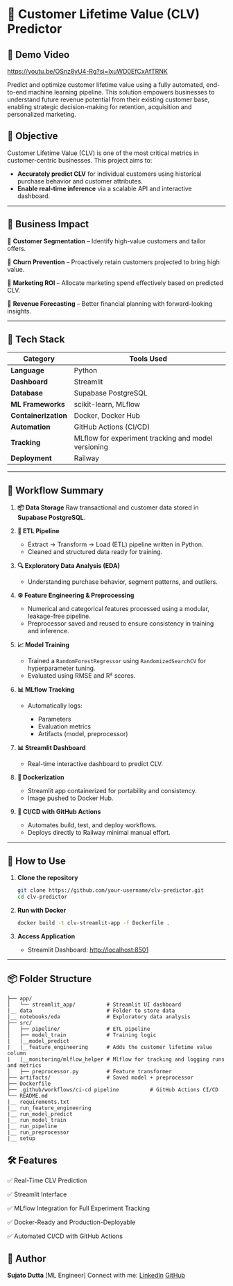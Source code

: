 # 🧠 Customer Lifetime Value (CLV) Predictor

## 🎥 Demo Video
https://youtu.be/OSnz8yU4-Rg?si=IxuWD0EfCxAfTRNK

Predict and optimize customer lifetime value using a fully automated, end-to-end machine learning pipeline. This solution empowers businesses to understand future revenue potential from their existing customer base, enabling strategic decision-making for retention, acquisition and personalized marketing.


## 📌 Objective

Customer Lifetime Value (CLV) is one of the most critical metrics in customer-centric businesses. This project aims to:

* **Accurately predict CLV** for individual customers using historical purchase behavior and customer attributes.
* **Enable real-time inference** via a scalable API and interactive dashboard.
---

## 💼 Business Impact

🔹 **Customer Segmentation** – Identify high-value customers and tailor offers.

🔹 **Churn Prevention** – Proactively retain customers projected to bring high value.

🔹 **Marketing ROI** – Allocate marketing spend effectively based on predicted CLV.

🔹 **Revenue Forecasting** – Better financial planning with forward-looking insights.

---

## 🚀 Tech Stack

| Category             | Tools Used                                          |
| -------------------- | --------------------------------------------------- |
| **Language**         | Python                                              |
| **Dashboard**        | Streamlit                                           |
| **Database**         | Supabase PostgreSQL                                 |
| **ML Frameworks**    | scikit-learn, MLflow                                |
| **Containerization** | Docker, Docker Hub                                  |
| **Automation**       | GitHub Actions (CI/CD)                              |
| **Tracking**         | MLflow for experiment tracking and model versioning |
| **Deployment**       | Railway                                             |

---

## 🔄 Workflow Summary

1. **📦 Data Storage**
   Raw transactional and customer data stored in **Supabase PostgreSQL**.

2. **🔁 ETL Pipeline**

   * Extract → Transform → Load (ETL) pipeline written in Python.
   * Cleaned and structured data ready for training.

3. **🔍 Exploratory Data Analysis (EDA)**

   * Understanding purchase behavior, segment patterns, and outliers.

4. **⚙️ Feature Engineering & Preprocessing**

   * Numerical and categorical features processed using a modular, leakage-free pipeline.
   * Preprocessor saved and reused to ensure consistency in training and inference.

5. **📈 Model Training**

   * Trained a `RandomForestRegressor` using `RandomizedSearchCV` for hyperparameter tuning.
   * Evaluated using RMSE and R² scores.

6. **📊 MLflow Tracking**

   * Automatically logs:

     * Parameters
     * Evaluation metrics
     * Artifacts (model, preprocessor)

7. **📊 Streamlit Dashboard**

   * Real-time interactive dashboard to predict CLV.

8. **🐳 Dockerization**

    * Streamlit app containerized for portability and consistency.
    * Image pushed to Docker Hub.

9. **🤖 CI/CD with GitHub Actions**

    * Automates build, test, and deploy workflows.
    * Deploys directly to Railway minimal manual effort.

---

## 🧪 How to Use

1. **Clone the repository**

   ```bash
   git clone https://github.com/your-username/clv-predictor.git
   cd clv-predictor
   ```

2. **Run with Docker**

   ```bash
   docker build -t clv-streamlit-app -f Dockerfile .

   ```

3. **Access Application**

   * Streamlit Dashboard: [http://localhost:8501](http://localhost:8501)

---

## 📦 Folder Structure

```
├── app/
│   └── streamlit_app/          # Streamlit UI dashboard
|__ data                        # Folder to store data
|__ notebooks/eda               # Exploratory data analysis
├── src/
│   ├── pipeline/               # ETL pipeline
│   ├── model_train             # Training logic
|   |__model_predict
|   |__feature_engineering      # Adds the customer lifetime value column
|   |__monitoring/mlflow_helper # Mlflow for tracking and logging runs and metrics
│   ├── preprocessor.py         # Feature transformer
├── artifacts/                  # Saved model + preprocessor
├── Dockerfile
├── .github/workflows/ci-cd pipeline          # GitHub Actions CI/CD
└── README.md
|__ requirements.txt
|__ run_feature_engineering
|__ run_model_predict
|__ run_model_train
|__ run_pipeline
|__ run_preprocessor
|__ setup
```

## 🛠 Features

✅ Real-Time CLV Prediction

✅ Streamlit Interface

✅ MLflow Integration for Full Experiment Tracking

✅ Docker-Ready and Production-Deployable

✅ Automated CI/CD with GitHub Actions


## 🧠 Author

**Sujato Dutta**
[ML Engineer]
Connect with me:
[LinkedIn](https://www.linkedin.com/in/sujato-dutta/)
[GitHub](https://github.com/Sujato-Dutta)

